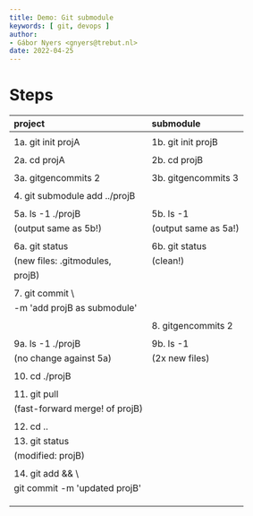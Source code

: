 ```yaml
---
title: Demo: Git submodule
keywords: [ git, devops ]
author:
- Gábor Nyers <gnyers@trebut.nl>
date: 2022-04-25 
---
```


# Steps

| project                              | submodule                             |
| :----------------------------------- | :------------------------------------ |
|                                      |                                       |
| 1a. git init projA                   | 1b. git init projB                    |
|                                      |                                       |
| 2a. cd projA                         | 2b. cd projB                          |
|                                      |                                       |
| 3a. gitgencommits 2                  | 3b. gitgencommits 3                   |
|                                      |                                       |
| 4. git submodule add ../projB        |                                       |
|                                      |                                       |
| 5a. ls -1 ./projB                    | 5b. ls -1                             |
|     (output same as 5b!)             |     (output same as 5a!)              |
|                                      |                                       |
| 6a. git status                       | 6b. git status                        |
|     (new files: .gitmodules,         |     (clean!)                          |
|                 projB)               |                                       |
|                                      |                                       |
| 7. git commit \                      |                                       |
|        -m 'add projB as submodule'   |                                       |
|                                      |                                       |
|                                      | 8. gitgencommits 2                    |
|                                      |                                       |
| 9a. ls -1 ./projB                    | 9b. ls -1                             |
|     (no change against 5a)           |     (2x new files)                    |
|                                      |                                       |
| 10. cd ./projB                       |                                       |
|                                      |                                       |
| 11. git pull                         |                                       |
|     (fast-forward merge! of projB)   |                                       |
|                                      |                                       |
| 12. cd ..                            |                                       |
| 13. git status                       |                                       |
|     (modified: projB)                |                                       |
|                                      |                                       |
| 14. git add && \                     |                                       |
|     git commit -m 'updated projB'    |                                       |
|                                      |                                       |
|                                      |                                       |
|                                      |                                       |

<!--
vim: filetype=markdown spelllang=en,nl spell foldmethod=marker lbr nolist ruler
vim: tw=90 wrap showbreak=… shiftwidth=2 tabstop=2 softtabstop=2 expandtab
-->
